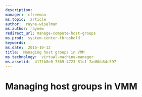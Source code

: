 ```yaml
---
description:  
manager:  cfreeman
ms.topic:  article
author:  rayne-wiselman
ms.author: raynew
redirect_url: manage-compute-host-groups
ms.prod:  system-center-threshold
keywords:  
ms.date:  2016-10-12
title:  Managing host groups in VMM
ms.technology:  virtual-machine-manager
ms.assetid:  417fb8e0-7569-4723-81c1-7ad0bb34c597
---
```


# Managing host groups in VMM

